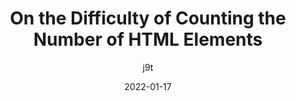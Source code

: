 ---
author: j9t
date: 2022-01-17
draft: true
tags:
  - html
target_url: https://meiert.com/en/blog/the-number-of-html-elements/
title: On the Difficulty of Counting the Number of HTML Elements
---